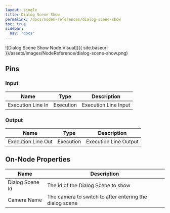 ```yaml
---
layout: single
title: Dialog Scene Show
permalink: /docs/nodes-references/dialog-scene-show
toc: true
sidebar:
  nav: "docs"
---
```



![Dialog Scene Show Node Visual]({{ site.baseurl }}/assets/images/NodeReference/dialog-scene-show.png)

## Pins

### Input

| Name | Type | Description |
| --- | --- | --- |
| Execution Line In | Execution | Execution Line Input |

### Output

| Name | Type | Description |
| --- | --- | --- |
| Execution Line Out | Execution | Execution Line Output |

## On-Node Properties

| Name | Description |
| --- | --- |
| Dialog Scene Id | The Id of the Dialog Scene to show |
| Camera Name | The camera to switch to after entering the dialog scene |